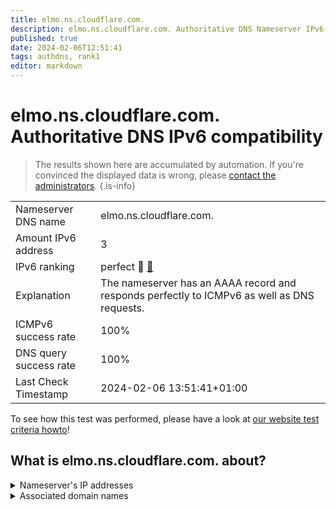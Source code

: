 ```yaml
---
title: elmo.ns.cloudflare.com.
description: elmo.ns.cloudflare.com. Authoritative DNS Nameserver IPv6 compatibility
published: true
date: 2024-02-06T12:51:41
tags: authdns, rank1
editor: markdown
---
```


# elmo.ns.cloudflare.com. Authoritative DNS IPv6 compatibility

> The results shown here are accumulated by automation. If you're convinced the displayed data is wrong, please [contact the administrators](/howto/chat). 
{.is-info}




|   |   |
| - | - |
| Nameserver DNS name | elmo.ns.cloudflare.com.
| Amount IPv6 address | 3
| IPv6 ranking | perfect :1st_place_medal: [🔗](/howto/ranking) |
| Explanation | The nameserver has an AAAA record and responds perfectly to ICMPv6 as well as DNS requests. |
| ICMPv6 success rate | 100%|
| DNS query success rate | 100% |
| Last Check Timestamp | 2024-02-06 13:51:41+01:00 |

To see how this test was performed, please have a look at [our website test criteria howto](/howto/testcriteria/authdns)!


## What is elmo.ns.cloudflare.com. about?




<details>
<summary>Nameserver's IP addresses</summary>

2803:f800:50::6ca2:c1a3

2a06:98c1:50::ac40:21a3

2606:4700:58::adf5:3ba3

</details>



<details>
<summary>Associated domain names</summary>

www.arangodb.com

</details>
